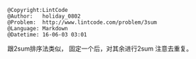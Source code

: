 ```
@Copyright:LintCode
@Author:   holiday_0802
@Problem:  http://www.lintcode.com/problem/3sum
@Language: Markdown
@Datetime: 16-06-03 03:01
```

跟2sum排序法类似，
固定一个后，对其余进行2sum
注意去重复。
